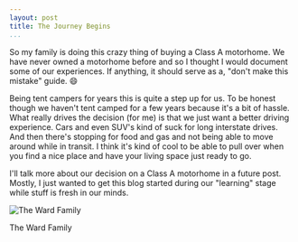```yaml
---
layout: post  
title: The Journey Begins  
...
```


So my family is doing this crazy thing of buying a Class A motorhome. We
have never owned a motorhome before and so I thought I would document
some of our experiences. If anything, it should serve as a, "don't make
this mistake" guide. :smile:

Being tent campers for years this is quite a step up for us. To be
honest though we haven't tent camped for a few years because it's a bit
of hassle. What really drives the decision (for me) is that we just want
a better driving experience. Cars and even SUV's kind of suck for long
interstate drives. And then there's stopping for food and gas and not
being able to move around while in transit. I think it's kind of cool to
be able to pull over when you find a nice place and have your living
space just ready to go.

I'll talk more about our decision on a Class A motorhome in a future
post. Mostly, I just wanted to get this blog started during our
"learning" stage while stuff is fresh in our minds.

![The Ward Family](http://mike-ward.net/cdn/images/about/family.jpg)

The Ward Family
